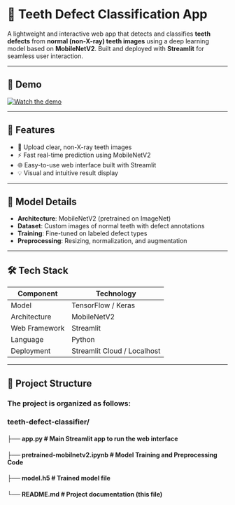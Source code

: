 # 🦷 Teeth Defect Classification App

A lightweight and interactive web app that detects and classifies **teeth defects** from **normal (non-X-ray) teeth images** using a deep learning model based on **MobileNetV2**. Built and deployed with **Streamlit** for seamless user interaction.

---

## 🎥 Demo

[![Watch the demo](https://img.shields.io/badge/▶️%20Watch%20Demo-Click%20Here-blue)](https://drive.google.com/file/d/1mXJF9WPDwUBScqout8YQNMxHYu_5l4Yz/view?usp=sharing)

---

## 🚀 Features

- 📸 Upload clear, non-X-ray teeth images
- ⚡ Fast real-time prediction using MobileNetV2
- 🌐 Easy-to-use web interface built with Streamlit
- 💡 Visual and intuitive result display

---

## 🧠 Model Details

- **Architecture**: MobileNetV2 (pretrained on ImageNet)
- **Dataset**: Custom images of normal teeth with defect annotations
- **Training**: Fine-tuned on labeled defect types
- **Preprocessing**: Resizing, normalization, and augmentation

---

## 🛠️ Tech Stack

| Component      | Technology          |
|----------------|---------------------|
| Model          | TensorFlow / Keras  |
| Architecture   | MobileNetV2         |
| Web Framework  | Streamlit           |
| Language       | Python              |
| Deployment     | Streamlit Cloud / Localhost |

---

## 📁 Project Structure
### The project is organized as follows:
### teeth-defect-classifier/
#### ├── app.py                # Main Streamlit app to run the web interface
#### ├── pretrained-mobilnetv2.ipynb                # Model Training and Preprocessing Code 
#### ├── model.h5              # Trained model file
#### └── README.md             # Project documentation (this file)

